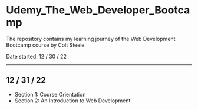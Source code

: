 # Udemy_The_Web_Developer_Bootcamp
  The repository contains my learning journey of the Web Development Bootcamp course by Colt Steele

Date started: 12 / 30 / 22
__________________________
## 12 / 31 / 22
* Section 1: Course Orientation
* Section 2: An Introduction to Web Development